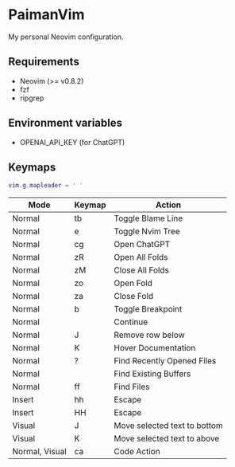 # PaimanVim

My personal Neovim configuration. 

## Requirements

- Neovim (>= v0.8.2)
- fzf
- ripgrep

## Environment variables

- OPENAI_API_KEY (for ChatGPT)

## Keymaps

```lua
vim.g.mapleader = ' '
```

| Mode           	| Keymap          	| Action                       	|
|----------------	|-----------------	|------------------------------	|
| Normal         	| <leader>tb      	| Toggle Blame Line            	|
| Normal         	| <leader>e       	| Toggle Nvim Tree             	|
| Normal         	| <leader>cg      	| Open ChatGPT                 	|
| Normal         	| zR              	| Open All Folds               	|
| Normal         	| zM              	| Close All Folds              	|
| Normal         	| zo              	| Open Fold                    	|
| Normal         	| za              	| Close Fold                   	|
| Normal         	| <leader>b       	| Toggle Breakpoint            	|
| Normal         	| <F5>            	| Continue                     	|
| Normal         	| J               	| Remove row below             	|
| Normal         	| K               	| Hover Documentation          	|
| Normal         	| <leader>?       	| Find Recently Opened Files   	|
| Normal         	| <leader><space> 	| Find Existing Buffers        	|
| Normal         	| <leader>ff      	| Find Files                   	|
| Insert         	| hh              	| Escape                       	|
| Insert         	| HH              	| Escape                       	|
| Visual         	| J               	| Move selected text to bottom 	|
| Visual         	| K               	| Move selected text to above  	|
| Normal, Visual 	| <leader>ca      	| Code Action                  	|
